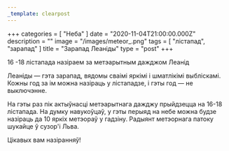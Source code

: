 ```yaml
---
_template: clearpost
---
```



+++
categories = [ "Неба" ]
date = "2020-11-04T21:00:00.000Z"
description = ""
image = "/images/meteor_.png"
tags = [ "лістапад", "зарапад" ]
title = "Зарапад Леаніды"
type = "post"
+++


16 -18 лістапада назіраем за метэарытным дажджом Леанід  
  
Леаніды — гэта зарапад, вядомы сваімі яркімі і шматлікімі выбліскамі. Кожны год за iм можна назіраць у лістападзе, і гэты год — не выключэнне.  
  
На гэты раз пік актыўнасці метэарытнага дажджу прыйдзецца на 16-18 лістапада. На думку навукоўцаў, у гэты перыяд на небе можна будзе назіраць да 10 яркіх метэораў у гадзіну. Радыянт метэорнага патоку шукайце ў сузор'і Льва.  
  
Цікавых вам назіранняў!
